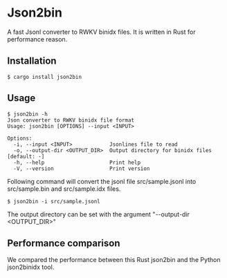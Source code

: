 # Json2bin

A fast Jsonl converter to RWKV binidx files. It is written in Rust for performance reason.

## Installation

```
$ cargo install json2bin
```

## Usage

```
$ json2bin -h
Json converter to RWKV binidx file format
Usage: json2bin [OPTIONS] --input <INPUT>

Options:
  -i, --input <INPUT>            Jsonlines file to read
  -o, --output-dir <OUTPUT_DIR>  Output directory for binidx files [default: -]
  -h, --help                     Print help
  -V, --version                  Print version
```
Following command will convert the jsonl file src/sample.jsonl into src/sample.bin and src/sample.idx files.
```
$ json2bin -i src/sample.jsonl
```
The output directory can be set with the argument "--output-dir <OUTPUT_DIR>"

## Performance comparison
We compared the performance between this Rust json2bin and the Python json2binidx tool. 

